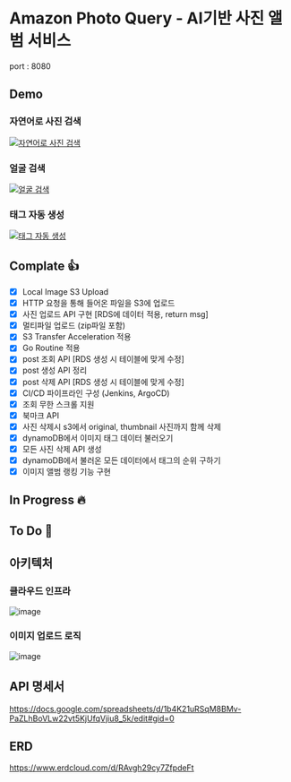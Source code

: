 # Amazon Photo Query - AI기반 사진 앨범 서비스

port : 8080

## Demo

### 자연어로 사진 검색  

[![자연어로 사진 검색](http://img.youtube.com/vi/jOgX3f43c1Q/0.jpg)](https://youtu.be/jOgX3f43c1Q)

### 얼굴 검색  

[![얼굴 검색](http://img.youtube.com/vi/373Xvy3tddM/0.jpg)](https://youtu.be/373Xvy3tddM)

### 태그 자동 생성  

[![태그 자동 생성](http://img.youtube.com/vi/GlHXMVzgk-s/0.jpg)](https://youtu.be/GlHXMVzgk-s)




## Complate :thumbsup:
- [x] Local Image S3 Upload
- [x] HTTP 요청을 통해 들어온 파일을 S3에 업로드
- [x] 사진 업로드 API 구현 [RDS에 데이터 적용, return msg]
- [x] 멀티파일 업로드 (zip파일 포함)
- [x] S3 Transfer Acceleration 적용
- [x] Go Routine 적용 
- [x] post 조회 API [RDS 생성 시 테이블에 맞게 수정]
- [x] post 생성 API 정리
- [x] post 삭제 API [RDS 생성 시 테이블에 맞게 수정]
- [x] CI/CD 파이프라인 구성 (Jenkins, ArgoCD)
- [x] 조회 무한 스크롤 지원
- [x] 북마크 API
- [x] 사진 삭제시 s3에서 original, thumbnail 사진까지 함께 삭제
- [x] dynamoDB에서 이미지 태그 데이터 불러오기
- [x] 모든 사진 삭제 API 생성
- [x] dynamoDB에서 불러온 모든 데이터에서 태그의 순위 구하기
- [x] 이미지 앨범 랭킹 기능 구현
## In Progress :fire:

## To Do :turtle:

## 아키텍처
### 클라우드 인프라
![image](https://github.com/War-Oxi/ACE-Team-KKamJi/assets/72260110/78b741a7-3437-4f64-b430-b0248175b9c0)

### 이미지 업로드 로직
![image](https://github.com/War-Oxi/ACE-Team-KKamJi/assets/72260110/5a51b26a-a296-4ac7-a436-a0112473c2d3)

## API 명세서
https://docs.google.com/spreadsheets/d/1b4K21uRSqM8BMv-PaZLhBoVLw22vt5KjUfqVjiu8_5k/edit#gid=0

## ERD 
https://www.erdcloud.com/d/RAvgh29cy7ZfpdeFt
